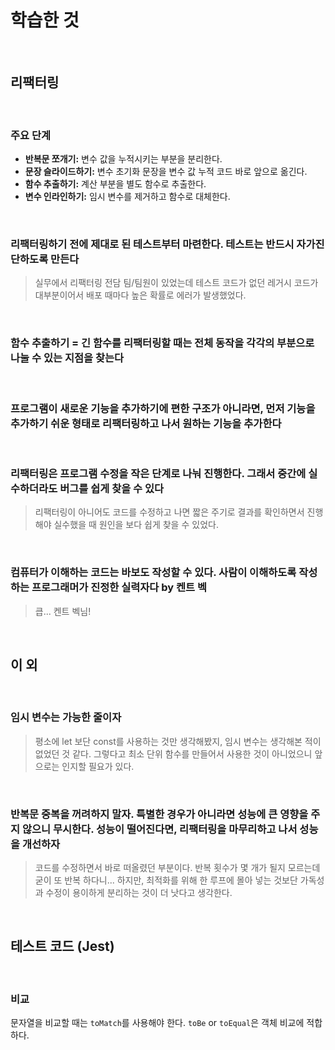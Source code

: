 # 학습한 것

<br>

## 리팩터링

<br>

### 주요 단계

* **반복문 쪼개기:** 변수 값을 누적시키는 부분을 분리한다.
* **문장 슬라이드하기:** 변수 초기화 문장을 변수 값 누적 코드 바로 앞으로 옮긴다.
* **함수 추출하기:** 계산 부분을 별도 함수로 추출한다.
* **변수 인라인하기:** 임시 변수를 제거하고 함수로 대체한다.

<br>

### 리팩터링하기 전에 제대로 된 테스트부터 마련한다. 테스트는 반드시 자가진단하도록 만든다

> 실무에서 리팩터링 전담 팀/팀원이 있었는데 테스트 코드가 없던 레거시 코드가 대부분이어서 배포 때마다 높은 확률로 에러가 발생했었다.

<br>

### 함수 추출하기 = 긴 함수를 리팩터링할 때는 전체 동작을 각각의 부분으로 나눌 수 있는 지점을 찾는다

<br>

### 프로그램이 새로운 기능을 추가하기에 편한 구조가 아니라면, 먼저 기능을 추가하기 쉬운 형태로 리팩터링하고 나서 원하는 기능을 추가한다

<br>

### 리팩터링은 프로그램 수정을 작은 단계로 나눠 진행한다. 그래서 중간에 실수하더라도 버그를 쉽게 찾을 수 있다

> 리팩터링이 아니어도 코드를 수정하고 나면 짧은 주기로 결과를 확인하면서 진행해야 실수했을 때 원인을 보다 쉽게 찾을 수 있었다.

<br>

### 컴퓨터가 이해하는 코드는 바보도 작성할 수 있다. 사람이 이해하도록 작성하는 프로그래머가 진정한 실력자다 by 켄트 벡

> 큽... 켄트 벡님!

<br>

## 이 외

<br>

### 임시 변수는 가능한 줄이자

> 평소에 let 보단 const를 사용하는 것만 생각해봤지, 임시 변수는 생각해본 적이 없었던 것 같다. 그렇다고 최소 단위 함수를 만들어서 사용한 것이 아니었으니 앞으로는 인지할 필요가 있다.

<br>

### 반복문 중복을 꺼려하지 말자. 특별한 경우가 아니라면 성능에 큰 영향을 주지 않으니 무시한다. 성능이 떨어진다면, 리팩터링을 마무리하고 나서 성능을 개선하자

> 코드를 수정하면서 바로 떠올렸던 부분이다. 반복 횟수가 몇 개가 될지 모르는데 굳이 또 반복 하다니... 하지만, 최적화를 위해 한 루프에 몰아 넣는 것보단 가독성과 수정이 용이하게 분리하는 것이 더 낫다고 생각한다.

<br>

## 테스트 코드 (Jest)

<br>

### 비교

문자열을 비교할 때는 `toMatch`를 사용해야 한다.
`toBe` or `toEqual`은 객체 비교에 적합하다.
